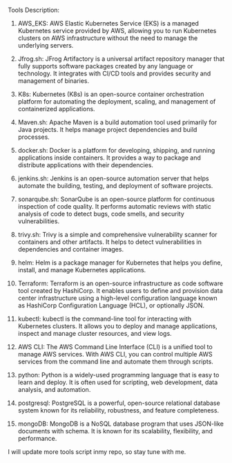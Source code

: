 Tools Description:

1. AWS_EKS: AWS Elastic Kubernetes Service (EKS) is a managed Kubernetes service provided by AWS, allowing you to run Kubernetes clusters on AWS infrastructure without the need to manage the underlying servers.

2. Jfrog.sh: JFrog Artifactory is a universal artifact repository manager that fully supports software packages created by any language or technology. It integrates with CI/CD tools and provides security and management of binaries.

3. K8s: Kubernetes (K8s) is an open-source container orchestration platform for automating the deployment, scaling, and management of containerized applications.

4. Maven.sh: Apache Maven is a build automation tool used primarily for Java projects. It helps manage project dependencies and build processes.

5. docker.sh: Docker is a platform for developing, shipping, and running applications inside containers. It provides a way to package and distribute applications with their dependencies.

6. jenkins.sh: Jenkins is an open-source automation server that helps automate the building, testing, and deployment of software projects.

7. sonarqube.sh: SonarQube is an open-source platform for continuous inspection of code quality. It performs automatic reviews with static analysis of code to detect bugs, code smells, and security vulnerabilities.

8. trivy.sh: Trivy is a simple and comprehensive vulnerability scanner for containers and other artifacts. It helps to detect vulnerabilities in dependencies and container images.

9. helm: Helm is a package manager for Kubernetes that helps you define, install, and manage Kubernetes applications.

10. Terraform: Terraform is an open-source infrastructure as code software tool created by HashiCorp. It enables users to define and provision data center infrastructure using a high-level configuration language known as HashiCorp Configuration Language (HCL), or optionally JSON.

11. kubectl: kubectl is the command-line tool for interacting with Kubernetes clusters. It allows you to deploy and manage applications, inspect and manage cluster resources, and view logs.

12. AWS CLI: The AWS Command Line Interface (CLI) is a unified tool to manage AWS services. With AWS CLI, you can control multiple AWS services from the command line and automate them through scripts.

13. python: Python is a widely-used programming language that is easy to learn and deploy. It is often used for scripting, web development, data analysis, and automation.

14. postgresql: PostgreSQL is a powerful, open-source relational database system known for its reliability, robustness, and feature completeness.

15. mongoDB: MongoDB is a NoSQL database program that uses JSON-like documents with schema. It is known for its scalability, flexibility, and performance.

I will update more tools script inmy repo, so stay tune with me.

